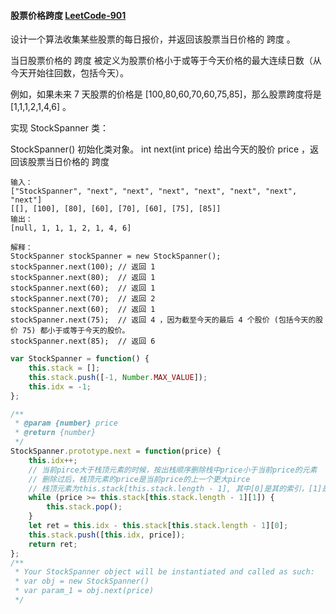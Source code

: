 #### 股票价格跨度 [LeetCode-901](https://leetcode.cn/problems/online-stock-span/)

设计一个算法收集某些股票的每日报价，并返回该股票当日价格的 跨度 。

当日股票价格的 跨度 被定义为股票价格小于或等于今天价格的最大连续日数（从今天开始往回数，包括今天）。

例如，如果未来 7 天股票的价格是 [100,80,60,70,60,75,85]，那么股票跨度将是 [1,1,1,2,1,4,6] 。

实现 StockSpanner 类：

StockSpanner() 初始化类对象。
int next(int price) 给出今天的股价 price ，返回该股票当日价格的 跨度

```
输入：
["StockSpanner", "next", "next", "next", "next", "next", "next", "next"]
[[], [100], [80], [60], [70], [60], [75], [85]]
输出：
[null, 1, 1, 1, 2, 1, 4, 6]

解释：
StockSpanner stockSpanner = new StockSpanner();
stockSpanner.next(100); // 返回 1
stockSpanner.next(80);  // 返回 1
stockSpanner.next(60);  // 返回 1
stockSpanner.next(70);  // 返回 2
stockSpanner.next(60);  // 返回 1
stockSpanner.next(75);  // 返回 4 ，因为截至今天的最后 4 个股价 (包括今天的股价 75) 都小于或等于今天的股价。
stockSpanner.next(85);  // 返回 6
```

```js
var StockSpanner = function() {
    this.stack = [];
    this.stack.push([-1, Number.MAX_VALUE]);
    this.idx = -1;
};

/** 
 * @param {number} price
 * @return {number}
 */
StockSpanner.prototype.next = function(price) {
    this.idx++;
    // 当前pirce大于栈顶元素的时候，按出栈顺序删除栈中price小于当前price的元素
    // 删除过后，栈顶元素的price是当前price的上一个更大pirce
    // 栈顶元素为this.stack[this.stack.length - 1], 其中[0]是其的索引，[1]是对应的pirce
    while (price >= this.stack[this.stack.length - 1][1]) {
        this.stack.pop();
    }
    let ret = this.idx - this.stack[this.stack.length - 1][0];
    this.stack.push([this.idx, price]);
    return ret;
};
/**
 * Your StockSpanner object will be instantiated and called as such:
 * var obj = new StockSpanner()
 * var param_1 = obj.next(price)
 */

```